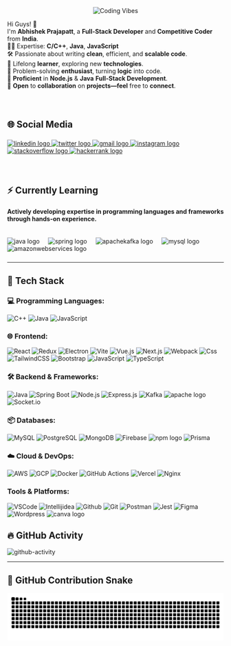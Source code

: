 <br clear="both">
<div align="center">
    <img align="center" alt="Coding Vibes" width="fu ll" src="https://user-images.githubusercontent.com/74038190/225813708-98b745f2-7d22-48cf-9150-083f1b00d6c9.gif">
</div>

<p align="left">Hi Guys! 👋<br>I'm <b>Abhishek Prajapatt</b>, a <b>Full-Stack Developer</b> and <b>Competitive Coder</b> from <b>India</b>.<br>  🧑‍💻 Expertise: <b>C/C++</b>, <b>Java</b>, <b>JavaScript</b><br>  🛠️ Passionate about writing <b>clean</b>, efficient, and <b>scalable code</b>.<br>  🌱 Lifelong <b>learner</b>, exploring new <b>technologies</b>.<br>  🧩 Problem-solving <b>enthusiast</b>, turning <b>logic</b> into code. <br> 🦁 <b>Proficient</b> in <b>Node.js</b> & <b>Java</b> <b>Full-Stack Development</b>.<br> 🤝 <b>Open</b> to <b>collaboration</b> on <b>projects—feel</b> free to <b>connect</b>. </p>

###

<br clear="both">

<h2 align="left">🌐 Social Media</h2>

###

<div align="left">
  <a href="https://www.linkedin.com/in/abhishek-p-801187293/" target="_blank">
    <img src="https://raw.githubusercontent.com/maurodesouza/profile-readme-generator/master/src/assets/icons/social/linkedin/default.svg" width="52" height="40" alt="linkedin logo"  />
  </a>
  <a href="https://x.com/AbhishekPr41787" target="_blank">
    <img src="https://raw.githubusercontent.com/maurodesouza/profile-readme-generator/master/src/assets/icons/social/twitter/default.svg" width="52" height="40" alt="twitter logo"  />
  </a>
  <a href="mailto:prajapatiabhishek13988@gmail.com" target="_blank">
    <img src="https://raw.githubusercontent.com/maurodesouza/profile-readme-generator/master/src/assets/icons/social/gmail/default.svg" width="52" height="40" alt="gmail logo"  />
  </a>
  <a href="https://www.instagram.com/abhishekprajapatt/" target="_blank">
    <img src="https://raw.githubusercontent.com/maurodesouza/profile-readme-generator/master/src/assets/icons/social/instagram/default.svg" width="52" height="40" alt="instagram logo"  />
  </a>
  <a href="https://stackoverflow.com/users/24832311/abhishek-prajapati" target="_blank">
    <img src="https://raw.githubusercontent.com/maurodesouza/profile-readme-generator/master/src/assets/icons/social/stackoverflow/default.svg" width="52" height="40" alt="stackoverflow logo"  />
  </a>
  <a href="https://www.hackerrank.com/profile/prajapatiabhish6" target="_blank">
    <img src="https://raw.githubusercontent.com/maurodesouza/profile-readme-generator/master/src/assets/icons/social/hackerrank/default.svg" width="52" height="40" alt="hackerrank logo"  />
  </a>
</div>


###
<br clear="both">
<h2 align="left">⚡ Currently Learning</h2>

<h4 align="left">Actively developing expertise in programming languages and frameworks through hands-on experience.</h4>
<br clear="both">
<div align="left">
  <img src="https://cdn.jsdelivr.net/gh/devicons/devicon/icons/java/java-original.svg" height="30" alt="java logo"  />
  <img width="12" />
  <img src="https://cdn.simpleicons.org/spring/6DB33F" height="30" alt="spring logo"  />
  <img width="12" />
  <img src="https://cdn.simpleicons.org/apachekafka/231F20" height="30" alt="apachekafka logo"  />
  <img width="12" />
  <img src="https://cdn.jsdelivr.net/gh/devicons/devicon/icons/mysql/mysql-original.svg" height="30" alt="mysql logo"  />
  <img width="12" />
  <img src="https://cdn.jsdelivr.net/gh/devicons/devicon/icons/amazonwebservices/amazonwebservices-line-wordmark.svg" height="30" alt="amazonwebservices logo"  />
  <img width="12" />
</div>

###

---

## 🔭 Tech Stack  

### **💻 Programming Languages:**  
 ![C++](https://skillicons.dev/icons?i=cpp) ![Java](https://skillicons.dev/icons?i=java) ![JavaScript](https://skillicons.dev/icons?i=js) 
 
### **🌐 Frontend:**  
![React](https://skillicons.dev/icons?i=react) ![Redux](https://skillicons.dev/icons?i=redux) ![Electron](https://skillicons.dev/icons?i=electron) ![Vite](https://skillicons.dev/icons?i=vite) ![Vue.js](https://skillicons.dev/icons?i=vue) ![Next.js](https://skillicons.dev/icons?i=nextjs) ![Webpack](https://skillicons.dev/icons?i=webpack) ![Css](https://skillicons.dev/icons?i=css) ![TailwindCSS](https://skillicons.dev/icons?i=tailwind) ![Bootstrap](https://skillicons.dev/icons?i=bootstrap) ![JavaScript](https://skillicons.dev/icons?i=js) ![TypeScript](https://skillicons.dev/icons?i=ts) 

### **🛠 Backend & Frameworks:**  
![Java](https://skillicons.dev/icons?i=java) ![Spring Boot](https://skillicons.dev/icons?i=spring) ![Node.js](https://skillicons.dev/icons?i=nodejs) ![Express.js](https://skillicons.dev/icons?i=express) ![Kafka](https://skillicons.dev/icons?i=kafka) <img src="https://cdn.simpleicons.org/apache/D22128" height="40" alt="apache logo"  /> <img src="https://cdn.jsdelivr.net/gh/devicons/devicon/icons/socketio/socketio-original.svg" alt="Socket.io" style="width:40px; height:40px;"/>
 
### **📦 Databases:**  
![MySQL](https://skillicons.dev/icons?i=mysql) ![PostgreSQL](https://skillicons.dev/icons?i=postgres) ![MongoDB](https://skillicons.dev/icons?i=mongodb) ![Firebase](https://skillicons.dev/icons?i=firebase) <img src="https://cdn.simpleicons.org/npm/CB3837" height="50" alt="npm logo"  /> ![Prisma](https://skillicons.dev/icons?i=prisma)

### **☁️ Cloud & DevOps:**  
![AWS](https://skillicons.dev/icons?i=aws) ![GCP](https://skillicons.dev/icons?i=gcp) ![Docker](https://skillicons.dev/icons?i=docker) ![GitHub Actions](https://skillicons.dev/icons?i=githubactions) ![Vercel](https://skillicons.dev/icons?i=vercel) ![Nginx](https://skillicons.dev/icons?i=nginx)

### **Tools & Platforms:** 
![VSCode](https://skillicons.dev/icons?i=vscode) ![Intellijidea](https://skillicons.dev/icons?i=idea) ![Github](https://skillicons.dev/icons?i=github) ![Git](https://skillicons.dev/icons?i=git) ![Postman](https://skillicons.dev/icons?i=postman) ![Jest](https://skillicons.dev/icons?i=jest) ![Figma](https://skillicons.dev/icons?i=figma) ![Wordpress](https://skillicons.dev/icons?i=wordpress) <img src="https://cdn.jsdelivr.net/gh/devicons/devicon/icons/canva/canva-original.svg" height="40" alt="canva logo"  /> 

## 🔥 GitHub Activity  
![github-activity](https://github-profile-summary-cards.vercel.app/api/cards/profile-details?username=abhishekprajapatt&theme=github_dark)

---
## 🐍 GitHub Contribution Snake  
<picture>
  <source media="(prefers-color-scheme: dark)" srcset="https://github.com/abhishekprajapatt/abhishekprajapatt/blob/output/github-snake-dark.svg" />
  <source media="(prefers-color-scheme: light)" srcset="https://github.com/abhishekprajapatt/abhishekprajapatt/blob/output/github-snake.svg" />
  <img alt="github-snake" src="https://github.com/abhishekprajapatt/abhishekprajapatt/blob/output/github-snake.svg" />
</picture>
